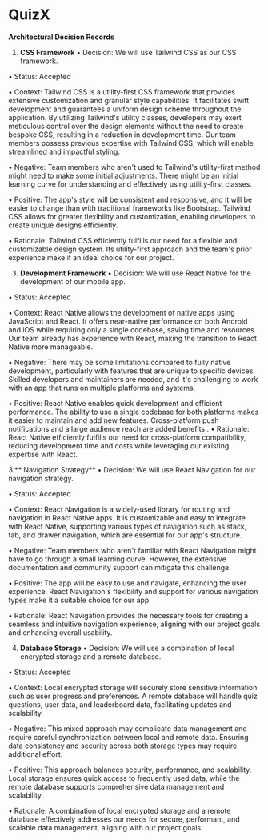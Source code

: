 # QuizX

**Architectural Decision Records**
1. **CSS Framework**
•	Decision: We will use Tailwind CSS as our CSS framework.

•	Status: Accepted

•	Context: Tailwind CSS is a utility-first CSS framework that provides extensive customization and granular style capabilities. It facilitates swift development and guarantees a uniform design scheme throughout the application. By utilizing Tailwind's utility classes, developers may exert meticulous control over the design elements without the need to create bespoke CSS, resulting in a reduction in development time. Our team members possess previous expertise with Tailwind CSS, which will enable streamlined and impactful styling.

•	Negative: Team members who aren't used to Tailwind's utility-first method might need to make some initial adjustments. There might be an initial learning curve for understanding and effectively using utility-first classes.

•	Positive: The app's style will be consistent and responsive, and it will be easier to change than with traditional frameworks like Bootstrap. Tailwind CSS allows for greater flexibility and customization, enabling developers to create unique designs efficiently.

•	Rationale: Tailwind CSS efficiently fulfills our need for a flexible and customizable design system. Its utility-first approach and the team's prior experience make it an ideal choice for our project.


3. **Development Framework**
•	Decision: We will use React Native for the development of our mobile app.

•	Status: Accepted

•	Context: React Native allows the development of native apps using JavaScript and React. It offers near-native performance on both Android and iOS while requiring only a single codebase, saving time and resources. Our team already has experience with React, making the transition to React Native more manageable.

•	Negative: There may be some limitations compared to fully native development, particularly with features that are unique to specific devices. Skilled developers and maintainers are needed, and it's challenging to work with an app that runs on multiple platforms and systems.

•	Positive: React Native enables quick development and efficient performance. The ability to use a single codebase for both platforms makes it easier to maintain and add new features. Cross-platform push notifications and a large audience reach are added benefits
.
•	Rationale: React Native efficiently fulfills our need for cross-platform compatibility, reducing development time and costs while leveraging our existing expertise with React.


3.** Navigation Strategy**
•	Decision: We will use React Navigation for our navigation strategy.

•	Status: Accepted

•	Context: React Navigation is a widely-used library for routing and navigation in React Native apps. It is customizable and easy to integrate with React Native, supporting various types of navigation such as stack, tab, and drawer navigation, which are essential for our app's structure.

•	Negative: Team members who aren't familiar with React Navigation might have to go through a small learning curve. However, the extensive documentation and community support can mitigate this challenge.

•	Positive: The app will be easy to use and navigate, enhancing the user experience. React Navigation's flexibility and support for various navigation types make it a suitable choice for our app.

•	Rationale: React Navigation provides the necessary tools for creating a seamless and intuitive navigation experience, aligning with our project goals and enhancing overall usability.


4. **Database Storage**
•	Decision: We will use a combination of local encrypted storage and a remote database.

•	Status: Accepted

•	Context: Local encrypted storage will securely store sensitive information such as user progress and preferences. A remote database will handle quiz questions, user data, and leaderboard data, facilitating updates and scalability.

•	Negative: This mixed approach may complicate data management and require careful synchronization between local and remote data. Ensuring data consistency and security across both storage types may require additional effort.

•	Positive: This approach balances security, performance, and scalability. Local storage ensures quick access to frequently used data, while the remote database supports comprehensive data management and scalability.

•	Rationale: A combination of local encrypted storage and a remote database effectively addresses our needs for secure, performant, and scalable data management, aligning with our project goals.
